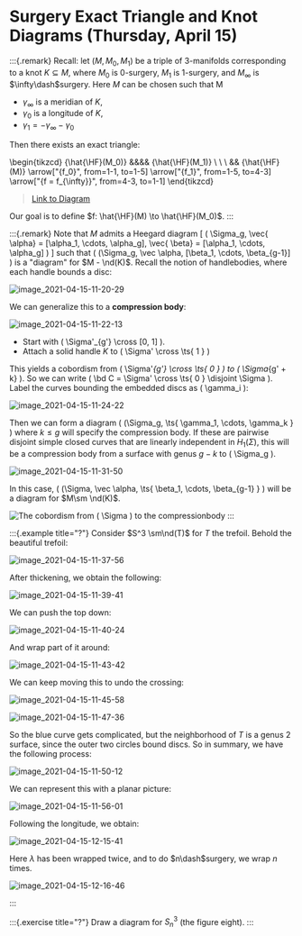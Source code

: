 # Surgery Exact Triangle and Knot Diagrams (Thursday, April 15)


:::{.remark}
Recall: let $(M, M_0, M_1)$ be a triple of 3-manifolds corresponding to a knot $K \subseteq M$, where $M_0$ is 0-surgery, $M_1$ is 1-surgery, and $M_{\infty}$ is $\infty\dash$surgery.
Here $M$ can be chosen such that
M

- $\gamma_{\infty }$ is a meridian of $K$,
- $\gamma_0$ is a longitude of $K$,
- $\gamma_1 = -\gamma_{\infty } -\gamma_0$

Then there exists an exact triangle:

\begin{tikzcd}
	{\hat{\HF}(M_0)} &&&& {\hat{\HF}(M_1)} \\
	\\
	\\
	&& {\hat{\HF}(M)}
	\arrow["{f_0}", from=1-1, to=1-5]
	\arrow["{f_1}", from=1-5, to=4-3]
	\arrow["{f = f_{\infty}}", from=4-3, to=1-1]
\end{tikzcd}

> [Link to Diagram](https://q.uiver.app/?q=WzAsMyxbMCwwLCJcXGhhdHtcXEhGfShNXzApIl0sWzQsMCwiXFxoYXR7XFxIRn0oTV8xKSJdLFsyLDMsIlxcaGF0e1xcSEZ9KE0pIl0sWzAsMSwiZl8wIl0sWzEsMiwiZl8xIl0sWzIsMCwiZiA9IGZfe1xcaW5mdHl9Il1d)


Our goal is to define $f: \hat{\HF}(M) \to \hat{\HF}(M_0)$.
:::


:::{.remark}
Note that $M$ admits a Heegard diagram
\[
( \Sigma_g, \vec{ \alpha} = [\alpha_1, \cdots, \alpha_g], \vec{ \beta} = [\alpha_1, \cdots, \alpha_g] )
\]
such that \( (\Sigma_g, \vec \alpha, [\beta_1, \cdots, \beta_{g-1}] \) is a "diagram" for $M - \nd(K)$.
Recall the notion of handlebodies, where each handle bounds a disc:

![image_2021-04-15-11-20-29](figures/image_2021-04-15-11-20-29.png)

We can generalize this to a **compression body**: 

![image_2021-04-15-11-22-13](figures/image_2021-04-15-11-22-13.png)

- Start with \( \Sigma'_{g'} \cross [0, 1] \).
- Attach a solid handle $K$ to \( \Sigma' \cross \ts{ 1 } \)

This yields a cobordism from \( \Sigma'_{g'} \cross \ts{ 0 } \) to \( \Sigma_{g' + k} \).
So we can write \( \bd C = \Sigma' \cross \ts{ 0 } \disjoint \Sigma \).
Label the curves bounding the embedded discs as \( \gamma_i \):

![image_2021-04-15-11-24-22](figures/image_2021-04-15-11-24-22.png)

Then we can form a diagram \( (\Sigma_g, \ts{ \gamma_1, \cdots, \gamma_k } \) where $k\leq g$ will specify the compression body.
If these are pairwise disjoint simple closed curves that are linearly independent in $H_1( \Sigma )$, this will be a compression body from a surface with genus $g-k$ to \( \Sigma_g \).

![image_2021-04-15-11-31-50](figures/image_2021-04-15-11-31-50.png)

In this case, \( (\Sigma, \vec \alpha, \ts{ \beta_1, \cdots, \beta_{g-1} } \) will be a diagram for $M\sm \nd(K)$.


![The cobordism from \( \Sigma \) to the compressionbody](figures/image_2021-04-15-11-35-35.png)
:::


:::{.example title="?"}
Consider $S^3 \sm\nd(T)$ for $T$ the trefoil.
Behold the beautiful trefoil:

![image_2021-04-15-11-37-56](figures/image_2021-04-15-11-37-56.png)

After thickening, we obtain the following:

![image_2021-04-15-11-39-41](figures/image_2021-04-15-11-39-41.png)

We can push the top down:

![image_2021-04-15-11-40-24](figures/image_2021-04-15-11-40-24.png)

And wrap part of it around:

![image_2021-04-15-11-43-42](figures/image_2021-04-15-11-43-42.png)

We can keep moving this to undo the crossing:

![image_2021-04-15-11-45-58](figures/image_2021-04-15-11-45-58.png)

![image_2021-04-15-11-47-36](figures/image_2021-04-15-11-47-36.png)

So the blue curve gets complicated, but the neighborhood of $T$ is a genus 2 surface, since the outer two circles bound discs.
So in summary, we have the following process:

![image_2021-04-15-11-50-12](figures/image_2021-04-15-11-50-12.png)

We can represent this with a planar picture:

![image_2021-04-15-11-56-01](figures/image_2021-04-15-11-56-01.png)

Following the longitude, we obtain:

![image_2021-04-15-12-15-41](figures/image_2021-04-15-12-15-41.png)

Here $\lambda$ has been wrapped twice, and to do $n\dash$surgery, we wrap $n$ times.

![image_2021-04-15-12-16-46](figures/image_2021-04-15-12-16-46.png)

:::


:::{.exercise title="?"}
Draw a diagram for $S_n^3$ (the figure eight).
:::




